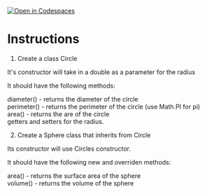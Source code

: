 [![Open in Codespaces](https://classroom.github.com/assets/launch-codespace-2972f46106e565e64193e422d61a12cf1da4916b45550586e14ef0a7c637dd04.svg)](https://classroom.github.com/open-in-codespaces?assignment_repo_id=19523445)
# Instructions  

1. Create a class Circle</br>

It's constructor will take in a double as a parameter for the radius</br>

It should have the following methods:</br>

diameter() - returns the diameter of the circle</br>
perimeter() - returns the perimeter of the circle (use Math.PI for pi)</br>
area() - returns the are of the circle</br>
getters and setters for the radius.</br>

2. Create a Sphere class that inherits from Circle</br>

Its constructor will use Circles constructor.</br>

It should have the following new and overriden methods:</br>

area() - returns the surface area of the sphere</br>
volume() - returns the volume of the sphere</br>

